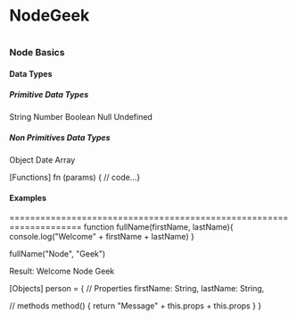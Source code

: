 <h1>NodeGeek<h1>

<h3>Node Basics</h3>

<h4>Data Types</h4>

<h5>Primitive Data Types</h5>
String Number Boolean Null Undefined

<h5>Non Primitives Data Types</h5>
Object Date Array

[Functions]
fn (params) { // code...}

<h4>Examples</h4>
====================================================================
function fullName(firstName, lastName){
 console.log("Welcome" + firstName + lastName)  
}

fullName("Node", "Geek")

<p>Result: Welcome Node Geek</p>

[Objects]
person = {
 // Properties
 firstName: String,
 lastName:  String,
 
 // methods
 method() {
  return "Message" + this.props + this.props
 }
}

